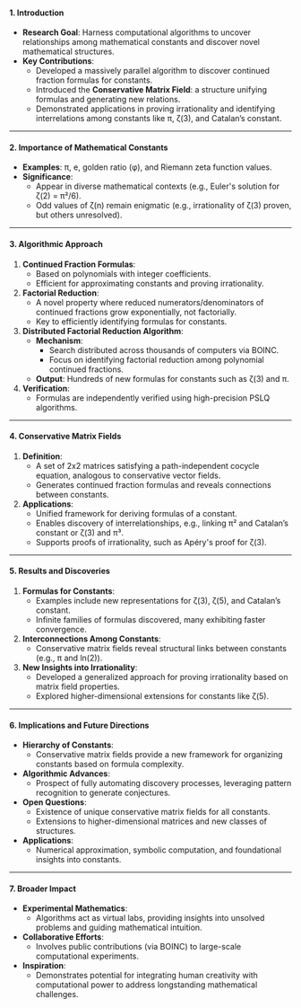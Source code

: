 #### **1. Introduction**

- **Research Goal**: Harness computational algorithms to uncover relationships among mathematical constants and discover novel mathematical structures.
- **Key Contributions**:
    - Developed a massively parallel algorithm to discover continued fraction formulas for constants.
    - Introduced the **Conservative Matrix Field**: a structure unifying formulas and generating new relations.
    - Demonstrated applications in proving irrationality and identifying interrelations among constants like π, ζ(3), and Catalan’s constant.

---

#### **2. Importance of Mathematical Constants**

- **Examples**: π, e, golden ratio (φ), and Riemann zeta function values.
- **Significance**:
    - Appear in diverse mathematical contexts (e.g., Euler's solution for ζ(2) = π²/6).
    - Odd values of ζ(n) remain enigmatic (e.g., irrationality of ζ(3) proven, but others unresolved).

---

#### **3. Algorithmic Approach**

1. **Continued Fraction Formulas**:
    - Based on polynomials with integer coefficients.
    - Efficient for approximating constants and proving irrationality.
2. **Factorial Reduction**:
    - A novel property where reduced numerators/denominators of continued fractions grow exponentially, not factorially.
    - Key to efficiently identifying formulas for constants.
3. **Distributed Factorial Reduction Algorithm**:
    - **Mechanism**:
        - Search distributed across thousands of computers via BOINC.
        - Focus on identifying factorial reduction among polynomial continued fractions.
    - **Output**: Hundreds of new formulas for constants such as ζ(3) and π.
4. **Verification**:
    - Formulas are independently verified using high-precision PSLQ algorithms.

---

#### **4. Conservative Matrix Fields**

1. **Definition**:
    - A set of 2x2 matrices satisfying a path-independent cocycle equation, analogous to conservative vector fields.
    - Generates continued fraction formulas and reveals connections between constants.
2. **Applications**:
    - Unified framework for deriving formulas of a constant.
    - Enables discovery of interrelationships, e.g., linking π² and Catalan’s constant or ζ(3) and π³.
    - Supports proofs of irrationality, such as Apéry's proof for ζ(3).

---

#### **5. Results and Discoveries**

1. **Formulas for Constants**:
    - Examples include new representations for ζ(3), ζ(5), and Catalan’s constant.
    - Infinite families of formulas discovered, many exhibiting faster convergence.
2. **Interconnections Among Constants**:
    - Conservative matrix fields reveal structural links between constants (e.g., π and ln(2)).
3. **New Insights into Irrationality**:
    - Developed a generalized approach for proving irrationality based on matrix field properties.
    - Explored higher-dimensional extensions for constants like ζ(5).

---

#### **6. Implications and Future Directions**

- **Hierarchy of Constants**:
    - Conservative matrix fields provide a new framework for organizing constants based on formula complexity.
- **Algorithmic Advances**:
    - Prospect of fully automating discovery processes, leveraging pattern recognition to generate conjectures.
- **Open Questions**:
    - Existence of unique conservative matrix fields for all constants.
    - Extensions to higher-dimensional matrices and new classes of structures.
- **Applications**:
    - Numerical approximation, symbolic computation, and foundational insights into constants.

---

#### **7. Broader Impact**

- **Experimental Mathematics**:
    - Algorithms act as virtual labs, providing insights into unsolved problems and guiding mathematical intuition.
- **Collaborative Efforts**:
    - Involves public contributions (via BOINC) to large-scale computational experiments.
- **Inspiration**:
    - Demonstrates potential for integrating human creativity with computational power to address longstanding mathematical challenges.